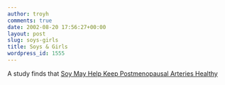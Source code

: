 ```yaml
---
author: troyh
comments: true
date: 2002-08-20 17:56:27+00:00
layout: post
slug: soys-girls
title: Soys & Girls
wordpress_id: 1555
---
```


A study finds that [Soy May Help Keep Postmenopausal Arteries Healthy](http://story.news.yahoo.com/news?tmpl=story&ncid=594&e=3&cid=594&u=/nm/20020820/hl_nm/soy_arteries_dc_1)

